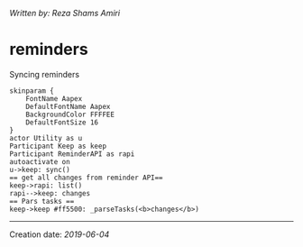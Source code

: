 _Written by: Reza Shams Amiri_
# reminders
Syncing reminders
``` uml
skinparam {
    FontName Aapex
    DefaultFontName Aapex
    BackgroundColor FFFFEE
    DefaultFontSize 16
}
actor Utility as u
Participant Keep as keep
Participant ReminderAPI as rapi
autoactivate on
u->keep: sync()
== get all changes from reminder API==
keep->rapi: list()
rapi-->keep: changes
== Pars tasks ==
keep->keep #ff5500: _parseTasks(<b>changes</b>)

```

* * *
Creation date: _2019-06-04_
